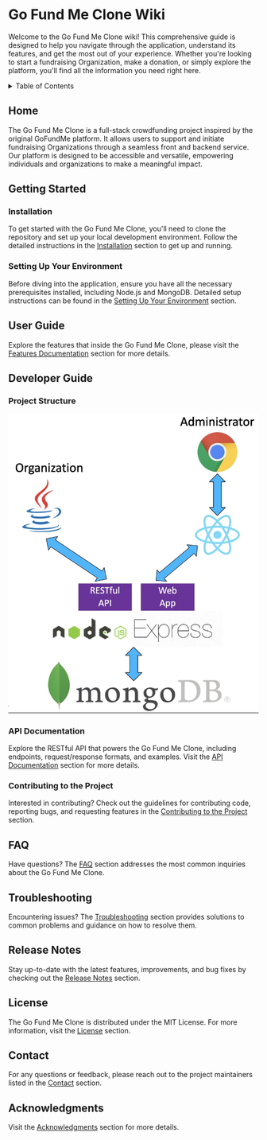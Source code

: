 # Go Fund Me Clone Wiki

Welcome to the Go Fund Me Clone wiki! This comprehensive guide is designed to help you navigate through the application, understand its features, and get the most out of your experience. Whether you're looking to start a fundraising Organization, make a donation, or simply explore the platform, you'll find all the information you need right here.

<details>

<summary> Table of Contents </summary>

- [Home](#home)
- [Getting Started](#getting-started)
  - [Installation](#installation)
  - [Setting Up Your Environment](#setting-up-your-environment)
- [User Guide](#user-guide)
  - [Creating a Organization](#creating-a-Organization)
  - [Making a Donation](#making-a-donation)
  - [Managing Your Profile](#managing-your-profile)
- [Developer Guide](#developer-guide)
  - [Project Structure](#project-structure)
  - [API Documentation](#api-documentation)
  - [Contributing to the Project](#contributing-to-the-project)
- [FAQ](#faq)
- [Troubleshooting](#troubleshooting)
- [Release Notes](#release-notes)
- [License](#license)
- [Contact](#contact)
- [Acknowledgments](#acknowledgments)
</details>

## Home

The Go Fund Me Clone is a full-stack crowdfunding project inspired by the original GoFundMe platform. It allows users to support and initiate fundraising Organizations through a seamless front and backend service. Our platform is designed to be accessible and versatile, empowering individuals and organizations to make a meaningful impact.

## Getting Started

### Installation

To get started with the Go Fund Me Clone, you'll need to clone the repository and set up your local development environment. Follow the detailed instructions in the [Installation](README#installation) section to get up and running.

### Setting Up Your Environment

Before diving into the application, ensure you have all the necessary prerequisites installed, including Node.js and MongoDB. Detailed setup instructions can be found in the [Setting Up Your Environment](README#useage) section.

## User Guide

Explore the features that inside the Go Fund Me Clone, please visit the [Features Documentation](README.md#features) section for more details.

## Developer Guide

### Project Structure


![Project Architecture](/images/project%20architecture.jpg)


### API Documentation

Explore the RESTful API that powers the Go Fund Me Clone, including endpoints, request/response formats, and examples. Visit the [API Documentation](API.md) section for more details.

### Contributing to the Project

Interested in contributing? Check out the guidelines for contributing code, reporting bugs, and requesting features in the [Contributing to the Project](#contributing-to-the-project) section.

## FAQ

Have questions? The [FAQ](#faq) section addresses the most common inquiries about the Go Fund Me Clone.

## Troubleshooting

Encountering issues? The [Troubleshooting](#troubleshooting) section provides solutions to common problems and guidance on how to resolve them.

## Release Notes

Stay up-to-date with the latest features, improvements, and bug fixes by checking out the [Release Notes](#release-notes) section.

## License

The Go Fund Me Clone is distributed under the MIT License. For more information, visit the [License](README.md#license) section.

## Contact

For any questions or feedback, please reach out to the project maintainers listed in the [Contact](README.md#contact) section.

## Acknowledgments

Visit the [Acknowledgments](README.md#acknowledgments) section for more details.